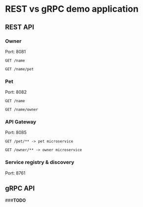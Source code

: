 # REST vs gRPC demo application

## REST API

### Owner
Port: 8081  
```
GET /name

GET /name/pet
```

### Pet
Port: 8082  
```
GET /name

GET /name/owner
```

### API Gateway
Port: 8085  
```
GET /pet/** -> pet microservice

GET /owner/** -> owner microservice
```

### Service registry & discovery
Port: 8761

## gRPC API

###**TODO**